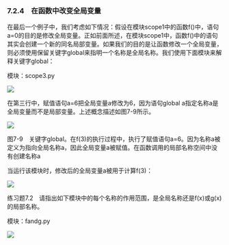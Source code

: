    

### 7.2.4　在函数中改变全局变量

在最后一个例子中，我们考虑如下情况：假设在模块scope1中的函数f()中，语句a=0的目的是修改全局变量。正如前面所述，在模块scope1中，函数f()中的语句其实会创建一个新的同名局部变量。如果我们的目的是让函数修改一个全局变量，则必须使用保留关键字global来指明一个名称是全局名称。我们使用下面模块来解释关键字global：

模块：scope3.py

![](0-Assets/Epubook/程序员编程语言经典合集（计算机科学丛书5册套装），javapython编程语言含经典教材龙书《编译原理》%20(Bruce%20Eckel%20%20Alfred%20V.%20Aho%20%20Monica%20S.%20Lam%20etc.)%20(Z-Library)/images/image08689.jpeg)

在第三行中，赋值语句a=6把全局变量a修改为6，因为语句global a指定名称a是全局变量而不是局部变量。上述概念描述如图7-9所示。

![](0-Assets/Epubook/程序员编程语言经典合集（计算机科学丛书5册套装），javapython编程语言含经典教材龙书《编译原理》%20(Bruce%20Eckel%20%20Alfred%20V.%20Aho%20%20Monica%20S.%20Lam%20etc.)%20(Z-Library)/images/image08690.jpeg)

图7-9　关键字global。在f(3)的执行过程中，执行了赋值语句a=6。因为名称a被定义为指向全局名称a，因此全局变量a被赋值。在函数调用的局部名称空间中没有创建名称a

当运行该模块时，修改后的全局变量a被用于计算f(3)：

![](0-Assets/Epubook/程序员编程语言经典合集（计算机科学丛书5册套装），javapython编程语言含经典教材龙书《编译原理》%20(Bruce%20Eckel%20%20Alfred%20V.%20Aho%20%20Monica%20S.%20Lam%20etc.)%20(Z-Library)/images/image08691.jpeg)

练习题7.2　请指出如下模块中的每个名称的作用范围，是全局名称还是f(x)或g(x)的局部名称。

模块：fandg.py

![](0-Assets/Epubook/程序员编程语言经典合集（计算机科学丛书5册套装），javapython编程语言含经典教材龙书《编译原理》%20(Bruce%20Eckel%20%20Alfred%20V.%20Aho%20%20Monica%20S.%20Lam%20etc.)%20(Z-Library)/images/image08692.jpeg)